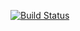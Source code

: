 [![Build Status](https://cloud.drone.io/api/badges/Bramas/c-docker-tps/status.svg)](https://cloud.drone.io/Bramas/c-docker-tps)
